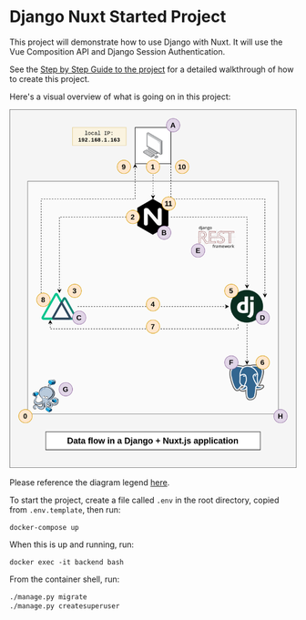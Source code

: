 # Django Nuxt Started Project

This project will demonstrate how to use Django with Nuxt. It will use the Vue Composition API and Django Session Authentication.

See the [Step by Step Guide to the project](/STEP_BY_STEP.md) for a detailed walkthrough of how to create this project.

Here's a visual overview of what is going on in this project:

![Diagram](django_nuxt_app_diagram.png)

Please reference the diagram legend [here](LEGEND.md).

To start the project, create a file called `.env` in the root directory, copied from `.env.template`, then run:

```
docker-compose up
```

When this is up and running, run:

```
docker exec -it backend bash
```

From the container shell, run:

```
./manage.py migrate
./manage.py createsuperuser
```